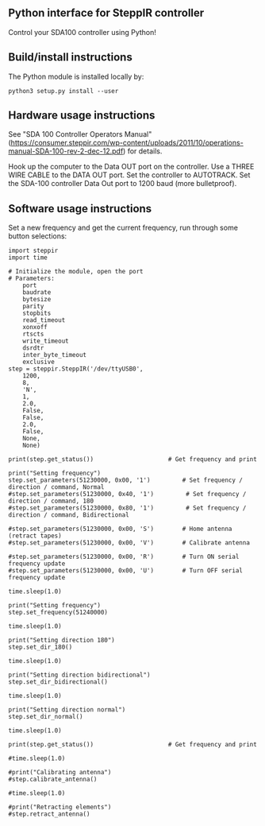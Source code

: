 Python interface for SteppIR controller
---------------------------------------

Control your SDA100 controller using Python!

Build/install instructions
--------------------------

The Python module is installed locally by:

```
python3 setup.py install --user
```

Hardware usage instructions
---------------------------

See "SDA 100
Controller Operators Manual"
(https://consumer.steppir.com/wp-content/uploads/2011/10/operations-manual-SDA-100-rev-2-dec-12.pdf)
for details.

Hook up the computer to the Data OUT port on the controller.
Use a THREE WIRE CABLE to the DATA OUT port.
Set the controller to AUTOTRACK.
Set the SDA-100 controller Data Out port to 1200 baud (more bulletproof).


Software usage instructions
---------------------------

Set a new frequency and get the current frequency, run through some button selections:

```
import steppir
import time

# Initialize the module, open the port
# Parameters:
    port
    baudrate
    bytesize
    parity
    stopbits
    read_timeout
    xonxoff
    rtscts
    write_timeout
    dsrdtr
    inter_byte_timeout
    exclusive
step = steppir.SteppIR('/dev/ttyUSB0',
    1200,
    8,
    'N',
    1,
    2.0,
    False,
    False,
    2.0,
    False,
    None,
    None)

print(step.get_status())                     # Get frequency and print

print("Setting frequency")
step.set_parameters(51230000, 0x00, '1')         # Set frequency / direction / command, Normal
#step.set_parameters(51230000, 0x40, '1')         # Set frequency / direction / command, 180
#step.set_parameters(51230000, 0x80, '1')         # Set frequency / direction / command, Bidirectional

#step.set_parameters(51230000, 0x00, 'S')        # Home antenna (retract tapes)
#step.set_parameters(51230000, 0x00, 'V')        # Calibrate antenna

#step.set_parameters(51230000, 0x00, 'R')        # Turn ON serial frequency update
#step.set_parameters(51230000, 0x00, 'U')        # Turn OFF serial frequency update

time.sleep(1.0)

print("Setting frequency")
step.set_frequency(51240000)

time.sleep(1.0)

print("Setting direction 180")
step.set_dir_180()

time.sleep(1.0)

print("Setting direction bidirectional")
step.set_dir_bidirectional()

time.sleep(1.0)

print("Setting direction normal")
step.set_dir_normal()

time.sleep(1.0)

print(step.get_status())                     # Get frequency and print

#time.sleep(1.0)

#print("Calibrating antenna")
#step.calibrate_antenna()

#time.sleep(1.0)

#print("Retracting elements")
#step.retract_antenna()
```


